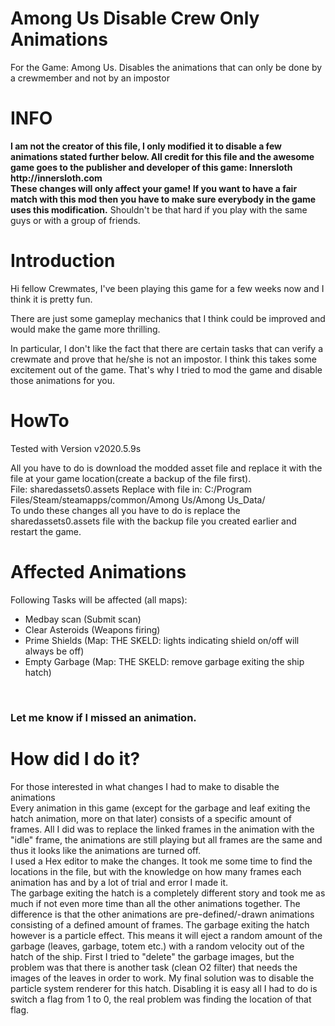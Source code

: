 # Among Us Disable Crew Only Animations
For the Game: Among Us. Disables the animations that can only be done by a crewmember and not by an impostor



<h1>INFO</h1>
<b>I am not the creator of this file, I only modified it to disable a few animations stated further below. All credit for this file and the awesome game goes to the publisher and developer of this game: Innersloth http://innersloth.com</b><br>
<b>These changes will only affect your game! If you want to have a fair match with this mod then you have to make sure everybody in the game uses this modification.</b>
Shouldn't be that hard if you play with the same guys or with a group of friends.

<h1>Introduction</h1>
Hi fellow Crewmates,
I've been playing this game for a few weeks now and I think it is pretty fun.

There are just some gameplay mechanics that I think could be improved and would make the game more thrilling.

In particular, I don't like the fact that there are certain tasks that can verify a crewmate and prove that he/she is not an impostor. I think this takes some excitement out of the game.
That's why I tried to mod the game and disable those animations for you.

<h1>HowTo</h1>
Tested with Version v2020.5.9s

All you have to do is download the modded asset file and replace it with the file at your game location(create a backup of the file first).<br>
File: sharedassets0.assets
Replace with file in: C:/Program Files/Steam/steamapps/common/Among Us/Among Us_Data/
<br>
To undo these changes all you have to do is replace the sharedassets0.assets file with the backup file you created earlier and restart the game.
<br>
<h1>Affected Animations</h1>
Following Tasks will be affected (all maps):
<ul>
  <li>Medbay scan (Submit scan)</li>
  <li>Clear Asteroids (Weapons firing)</li>
  <li>Prime Shields (Map: THE SKELD: lights indicating shield on/off will always be off)</li>
  <li>Empty Garbage (Map: THE SKELD: remove garbage exiting the ship hatch)</li>
</ul><br>
<h3>Let me know if I missed an animation.</h3>

<h1>How did I do it?</h1>
For those interested in what changes I had to make to disable the animations
<br>
Every animation in this game (except for the garbage and leaf exiting the hatch animation, more on that later) consists of a specific amount of frames. All I did was to replace the linked frames in the animation with the "idle" frame, the animations are still playing but all frames are the same and thus it looks like the animations are turned off.
<br>
I used a Hex editor to make the changes.
It took me some time to find the locations in the file, but with the knowledge on how many frames each animation has and by a lot of trial and error I made it.
<br>
The garbage exiting the hatch is a completely different story and took me as much if not even more time than all the other animations together.
The difference is that the other animations are pre-defined/-drawn animations consisting of a defined amount of frames.
The garbage exiting the hatch however is a particle effect. This means it will eject a random amount of the garbage (leaves, garbage, totem etc.) with a random velocity out of the hatch of the ship.
First I tried to "delete" the garbage images, but the problem was that there is another task (clean O2 filter) that needs the images of the leaves in order to work.
My final solution was to disable the particle system renderer for this hatch. Disabling it is easy all I had to do is switch a flag from 1 to 0, the real problem was finding the location of that flag.
